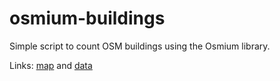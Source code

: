 # osmium-buildings

Simple script to count OSM buildings using the Osmium library.

Links: [map](https://3d.bk.tudelft.nl/ken/maps/osm-buildings/) and [data](https://3d.bk.tudelft.nl/ken/maps/osm-buildings/buildings.csv)